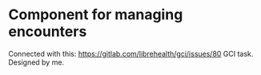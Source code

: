 # Component for managing encounters
Connected with this: https://gitlab.com/librehealth/gci/issues/80 GCI task.
Designed by me.
